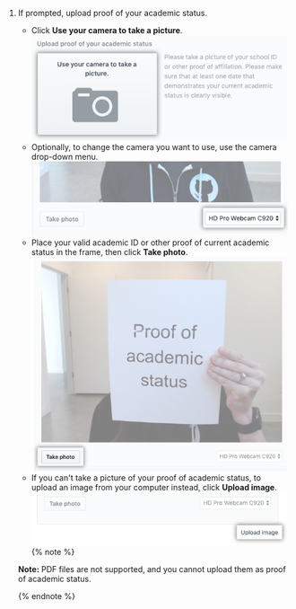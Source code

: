 1. If prompted, upload proof of your academic status.
   - Click **Use your camera to take a picture**. ![Button to use your camera to take a picture](/assets/images/help/education/upload-proof-status.png)
   - Optionally, to change the camera you want to use, use the camera drop-down menu. ![Camera drop-down menu](/assets/images/help/education/camera-drop-down.png)
   - Place your valid academic ID or other proof of current academic status in the frame, then click **Take photo**. ![Take photo button](/assets/images/help/education/take-photo-button.png)
   - If you can't take a picture of your proof of academic status, to upload an image from your computer instead, click **Upload image**. ![Upload image link](/assets/images/help/education/upload-image-link.png)
    {% note %}

    **Note:** PDF files are not supported, and you cannot upload them as proof of academic status.

    {% endnote %}
